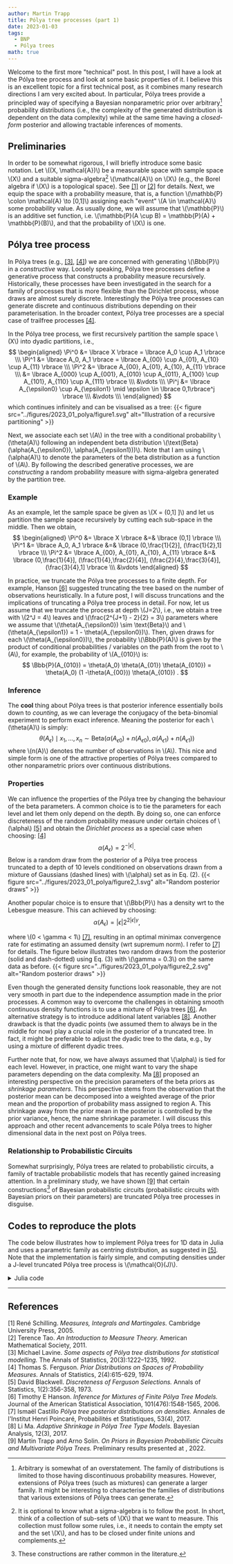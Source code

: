 ```yaml
---
author: Martin Trapp
title: Pólya tree processes (part 1)
date: 2023-01-03
tags: 
  - BNP
  - Pólya trees
math: true
---
```


Welcome to the first more "technical" post.
In this post, I will have a look at the Pólya tree process and look at some basic properties of it.
I believe this is an excellent topic for a first technical post, as it combines many research directions I am very excited about.
In particular, Pólya trees provide a principled way of specifying a Bayesian nonparametric prior over arbitrary[^1] probability distributions (i.e., the complexity of the generated distribution is dependent on the data complexity) while at the same time having a *closed-form* posterior and allowing tractable inferences of moments.


## Preliminaries
In order to be somewhat rigorous, I will briefly introduce some basic notation. 
Let \\((X, \mathcal{A})\\) be a measurable space with sample space \\(X\\) and a suitable sigma-algebra[^2] \\(\mathcal{A}\\) on \\(X\\) (e.g., the Borel algebra if \\(X\\) is a topological space).
See [[1]](#1) or [[2]](#2) for details.
Next, we equip the space with a probability measure, that is, a function \\(\mathbb{P} \colon \mathcal{A} \to [0,1]\\) assigning each "event" \\(A \in \mathcal{A}\\) some probability value. As usually done, we will assume that \\(\mathbb{P}\\) is an additive set function, i.e. \\(\mathbb{P}(A \cup B) = \mathbb{P}(A) + \mathbb{P}(B)\\), and that the probability of \\(X\\) is one. 

## Pólya tree process
In Pólya trees (e.g., [[3]](#3), [[4]](#4)) we are concerned with generating \\(\Bbb{P}\\) in a *constructive* way.
Loosely speaking, Pólya tree processes define a generative process that constructs a probability measure recursively.
Historically, these processes have been investigated in the search for a family of processes that is more flexible than the Dirichlet process, whose draws are almost surely discrete.
Interestingly the Pólya tree processes can generate discrete and continuous distributions depending on their parameterisation. 
In the broader context, Pólya tree processes are a special case of trailfree processes [[4]](#4).

In the Pólya tree process, we first recursively partition the sample space \\(X\\) into dyadic partitions, i.e.,
$$
\begin{aligned}
\Pi^0 &= \lbrace X \rbrace = \lbrace A_0 \cup A_1 \rbrace \\\
\Pi^1 &= \lbrace A_0, A_1 \rbrace = \lbrace A_{00} \cup A_{01}, A_{10} \cup A_{11} \rbrace \\\
\Pi^2 &= \lbrace A_{00}, A_{01}, A_{10}, A_{11} \rbrace \\\
&= \lbrace A_{000} \cup A_{001}, A_{010} \cup A_{011}, A_{100} \cup A_{101}, A_{110} \cup A_{111} \rbrace \\\
&\vdots \\\
\Pi^j &= \lbrace A_{\epsilon0} \cup A_{\epsilon1} \mid \epsilon \in \lbrace 0,1\rbrace^j \rbrace \\\
&\vdots \\\
\end{aligned}
$$
which continues infinitely and can be visualised as a tree:
{{< figure src="../figures/2023_01_polya/figure1.svg" alt="Illustration of a recursive partitioning" >}}

Next, we associate each set \\(A\\) in the tree with a conditional probability \\(\theta(A)\\) following an independent beta distribution \\(\text{Beta}(\alpha(A_{\epsilon0}), \alpha(A_{\epsilon1}))\\).
Note that I am using \\(\alpha(A)\\) to denote the parameters of the beta distribution as a function of \\(A\\).
By following the described generative processes, we are *constructing* a random probability measure with sigma-algebra generated by the partition tree.

### Example
As an example, let the sample space be given as \\(X = (0,1] ]\\) and let us partition the sample space recursively by cutting each sub-space in the middle.
Then we obtain, 
$$
\begin{aligned}
\Pi^0 &= \lbrace X \rbrace &=& \lbrace (0,1] \rbrace \\\
\Pi^1 &= \lbrace A_0, A_1 \rbrace &=& \lbrace (0,\frac{1}{2}], (\frac{1}{2},1] \rbrace \\\
\Pi^2 &= \lbrace A_{00}, A_{01}, A_{10}, A_{11} \rbrace &=& \lbrace (0,\frac{1}{4}], (\frac{1}{4},\frac{2}{4}], (\frac{2}{4},\frac{3}{4}], (\frac{3}{4},1] \rbrace \\\
&\vdots
\end{aligned}
$$

In practice, we truncate the Pólya tree processes to a finite depth. For example, Hanson [[6]](#6) suggested truncating the tree based on the number of observations heuristically.
In a future post, I will discuss truncations and the implications of truncating a Pólya tree process in detail.
For now, let us assume that we truncate the process at depth \\(J=2\\), i.e., we obtain a tree with \\(2^J = 4\\) leaves and \\(\frac{2^{J+1} - 2}{2} = 3\\) parameters where we assume that \\(\theta(A_{\epsilon0}) \sim \text{Beta}\\) and \\(\theta(A_{\epsilon1}) = 1 - \theta(A_{\epsilon0})\\). Then, given draws for each \\(\theta(A_{\epsilon0})\\), the probability \\(\Bbb{P}(A)\\) is given by the product of conditional probabilities / variables on the path from the root to \\(A\\), for example, the probability of \\(A_{010}\\) is:
$$
\Bbb{P}(A_{010}) = \theta(A_0) \theta(A_{01}) \theta(A_{010}) = \theta(A_0) (1 -\theta(A_{00})) \theta(A_{010}) .
$$


### Inference
The **cool** thing about Pólya trees is that posterior inference essentially boils down to *counting*, as we can leverage the conjugacy of the beta-binomial experiment to perform exact inference. Meaning the posterior for each \\(\theta(A)\\) is simply:
$$
\theta(A_\epsilon) \mid x_1, \ldots, x_n \sim \text{Beta}(\alpha(A_{\epsilon0}) + n(A_{\epsilon0}), \alpha(A_{\epsilon1}) + n(A_{\epsilon1})) \tag{1}
$$
where \\(n(A)\\) denotes the number of observations in \\(A\\).
This nice and simple form is one of the attractive properties of Pólya trees compared to other nonparametric priors over continuous distributions.

### Properties
We can influence the properties of the Pólya tree by changing the behaviour of the beta parameters.
A common choice is to tie the parameters for each level and let them only depend on the depth.
By doing so, one can enforce discreteness of the random probability measure under certain choices of \\(\alpha\\) [[5]](#5) and obtain the *Dirichlet process* as a special case when choosing: [[4]](#4)
$$
\alpha(A_\epsilon) = 2^{-|\epsilon|} . \tag{2}
$$
Below is a random draw from the posterior of a Pólya tree process truncated to a depth of 10 levels conditioned on observations drawn from a mixture of Gaussians (dashed lines) with \\(\alpha\\) set as in Eq. (2).
{{< figure src="../figures/2023_01_polya/figure2_1.svg" alt="Random posterior draws" >}}

Another popular choice is to ensure that \\(\Bbb{P}\\) has a density wrt to the Lebesgue measure. This can achieved by choosing:
$$
\alpha(A_\epsilon) = |\epsilon| 2^{2 |\epsilon| \gamma} , \tag{3}
$$

where \\(0 < \gamma < 1\\) [[7]](#7), resulting in an optimal minimax convergence rate for estimating an assumed density (wrt supremum norm). I refer to [[7]](#7) for details.
The figure below illustrates two random draws from the posterior (solid and dash-dotted) using Eq. (3) with \\(\gamma = 0.3\\) on the same data as before.
{{< figure src="../figures/2023_01_polya/figure2_2.svg" alt="Random posterior draws" >}}

Even though the generated density functions look reasonable, they are not very smooth in part due to the independence assumption made in the prior processes.
A common way to overcome the challenges in obtaining smooth continuous density functions is to use a mixture of Pólya trees [[6]](#6). An alternative strategy is to introduce additional latent variables [[8]](#8).
Another drawback is that the dyadic points (we assumed them to always be in the middle for now) play a crucial role in the posterior of a truncated tree. In fact, it might be preferable to adjust the dyadic tree to the data, e.g., by using a mixture of different dyadic trees.

Further note that, for now, we have always assumed that \\(\alpha\\) is tied for each level. However, in practice, one might want to vary the shape parameters depending on the data complexity. Ma [[8]](#8) proposed an interesting perspective on the precision parameters of the beta priors as *shrinkage parameters*. This perspective stems from the observation that the posterior mean can be decomposed into a weighted average of the prior mean and the proportion of probability mass assigned to region A. This shrinkage away from the prior mean in the posterior is controlled by the prior variance, hence, the name shrinkage parameter.
I will discuss this approach and other recent advancements to scale Pólya trees to higher dimensional data in the next post on Pólya trees.

### Relationship to Probabilistic Circuits
Somewhat surprisingly, Pólya trees are related to probabilistic circuits, a family of tractable probabilistic models that has recently gained increasing attention.
In a preliminary study, we have shown [[9]](#9) that certain constructions[^3] of Bayesian probabilistic circuits (probabilistic circuits with Bayesian priors on their parameters) are truncated Pólya tree processes in disguise. 


## Codes to reproduce the plots
The code below illustrates how to implement Pólya trees for 1D data in Julia and uses a parametric family as centring distribution, as suggested in [[5]](#5).
Note that the implementation is fairly simple, and computing densities under a J-level truncated Pólya tree process is \\(\mathcal{O}(J)\\).

<details>
<summary>Julia code</summary>

```Julia
using Distributions, StatsBase, LogarithmicNumbers

# map obervation to A in jth layer
kfun(x::AbstractFloat, j::Int, base::Distribution) = min(floor(Int, 2^j * cdf(base, x)) + 1, 2^j)

# count observations in each A
ns(x::AbstractVector, J::Int; base = Uniform(0,1)) = map(j -> counts(kfun.(x, j, base), 1:2^j), 1:J)

# draw conditional probabilities
function thetas(n::Vector{Vector{Int}}; α = 1, ρ = (j) -> 2.0^(-j))
    θs = map(layer -> begin
                 j, nj = layer
                 m = reshape(nj, 2, 2^(j-1))
                 θl = map(i -> ULogarithmic.(rand(Beta( α * ρ(j) .+ m[:,i]...))), 1:2^(j-1))
                 mapreduce(θ -> [θ, one(θ) - θ], vcat, θl)
            end, enumerate(n))
    return θs
end

# compute probabilities
prob(x, θs, base) = mapreduce( ((j, θ),) -> θ[kfun.(x, j, base)], (a,b) -> a .* b, enumerate(θs) )

probmf(x, θs, base) = prob(x, θs, base)
probdf(x, θs, base) = 2^J * prob(x, θs, base) .* pdf.(base, x)

Random.seed!(123)
mix = MixtureModel([Normal(-1,0.1), Normal(1, 0.5)], [0.2, 0.8])
x = rand(mix, 100)

minx, maxx = minimum(x)-1, maximum(x)+1
base = Uniform(minx, maxx)

J = 10

n = ns(x, J; base = base)

# Figure 1
xtest = range(minimum(x) - 1, maximum(x) + 1, length=500)
ytest = probmf(xtest, thetas(n; ρ = (j) -> 2.0^(-j)), base)

# Figure 2
xtest = range(minimum(x) - 1, maximum(x) + 1, length=500)
ytest1 = probdf(xtest, thetas(n, ρ = (j) -> j*2.0^(2*j*0.3)), base)
ytest2 = probdf(xtest, thetas(n, ρ = (j) -> j*2.0^(2*j*0.3)), base)

```

</details>


--- 

## References
<a id="1">[1]</a> René Schilling. 
*Measures, Integrals and Martingales.*
Cambridge University Press, 2005.
</br>
<a id="2">[2]</a> Terence Tao.
*An Introduction to Measure Theory.* 
American Mathematical Society, 2011.
</br>
<a id="3">[3]</a> Michael Lavine. 
*Some aspects of Pólya tree distributions for statistical modelling.*
The Annals of Statistics, 20(3):1222–1235, 1992.
</br>
<a id="4">[4]</a> Thomas S. Ferguson.
*Prior Distributions on Spaces of Probability Measures.*
Annals of Statistics, 2(4):615-629, 1974. 
</br>
<a id="5">[5]</a> David Blackwell.
*Discreteness of Ferguson Selections.*
Annals of Statistics, 1(2):356-358, 1973. 
</br>
<a id="6">[6]</a> Timothy E Hanson.
*Inference for Mixtures of Finite Pólya Tree Models.*
Journal of the American Statistical Association, 101(476):1548-1565, 2006.
</br>
<a id="7">[7]</a> Ismaël Castillo 
*Pólya tree posterior distributions on densities.*
Annales de l'Institut Henri Poincaré, Probabilités et Statistiques, 53(4), 2017.
</br>
<a id="8">[8]</a> Li Ma.
*Adaptive Shrinkage in Pólya Tree Type Models.*
Bayesian Analysis, 12(3), 2017.
</br>
<a id="9">[9]</a> Martin Trapp and Arno Solin.
*On Priors in Bayesian Probabilistic Circuits and Multivariate Pólya Trees.*
Preliminary results presented at , 2022.

[^1]: Arbitrary is somewhat of an overstatement. The family of distributions is limited to those having discontinuous probability measures. However, extensions of Pólya trees (such as mixtures) can generate a larger family. It might be interesting to characterise the families of distributions that various extensions of Pólya trees can generate.
[^2]: It is optional to know what a sigma-algebra is to follow the post. In short, think of a collection of sub-sets of \\(X\\) that we want to measure. This collection must follow some rules, i.e., it needs to contain the empty set and the set \\(X\\), and has to be closed under finite unions and complements.
[^3]: These constructions are rather common in the literature.

